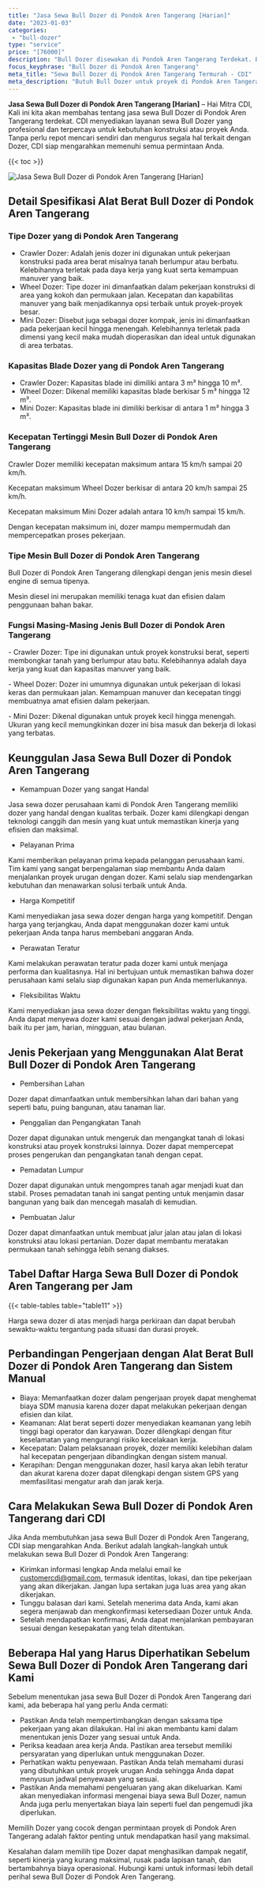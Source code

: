 ```yaml
---
title: "Jasa Sewa Bull Dozer di Pondok Aren Tangerang [Harian]"
date: "2023-01-03"
categories:
 - "bull-dozer"
type: "service"
price: "[76000]"
description: "Bull Dozer disewakan di Pondok Aren Tangerang Terdekat. Bull Dozer ini menjadi solusi utama dalam proyek pembangunan sebagai peralatan konstruksi powerful dan efisien. Dapatkan informasi lengkap dengan menghubungi kami."
focus_keyphrase: "Bull Dozer di Pondok Aren Tangerang"
meta_title: "Sewa Bull Dozer di Pondok Aren Tangerang Termurah - CDI"
meta_description: "Butuh Bull Dozer untuk proyek di Pondok Aren Tangerang? Kami adalah solusi tepat dengan penawaran terbaik. Klik untuk info lebih lanjut."
---
```


**Jasa Sewa Bull Dozer di Pondok Aren Tangerang [Harian]** – Hai Mitra CDI, Kali ini kita akan membahas tentang jasa sewa Bull Dozer di Pondok Aren Tangerang terdekat. CDI menyediakan layanan sewa Bull Dozer yang profesional dan terpercaya untuk kebutuhan konstruksi atau proyek Anda. Tanpa perlu repot mencari sendiri dan mengurus segala hal terkait dengan Dozer, CDI siap mengarahkan memenuhi semua permintaan Anda.

{{< toc >}}

![Jasa Sewa Bull Dozer di Pondok Aren Tangerang [Harian]](/images/bull-dozer/bull-dozer-02.jpg)

## Detail Spesifikasi Alat Berat Bull Dozer di Pondok Aren Tangerang

### Tipe Dozer yang di Pondok Aren Tangerang

*   Crawler Dozer: Adalah jenis dozer ini digunakan untuk pekerjaan konstruksi pada area berat misalnya tanah berlumpur atau berbatu. Kelebihannya terletak pada daya kerja yang kuat serta kemampuan manuver yang baik.
*   Wheel Dozer: Tipe dozer ini dimanfaatkan dalam pekerjaan konstruksi di area yang kokoh dan permukaan jalan. Kecepatan dan kapabilitas manuver yang baik menjadikannya opsi terbaik untuk proyek-proyek besar.
*   Mini Dozer: Disebut juga sebagai dozer kompak, jenis ini dimanfaatkan pada pekerjaan kecil hingga menengah. Kelebihannya terletak pada dimensi yang kecil maka mudah dioperasikan dan ideal untuk digunakan di area terbatas.

### Kapasitas Blade Dozer yang di Pondok Aren Tangerang

*   Crawler Dozer: Kapasitas blade ini dimiliki antara 3 m³ hingga 10 m³.
*   Wheel Dozer: Dikenal memiliki kapasitas blade berkisar 5 m³ hingga 12 m³.
*   Mini Dozer: Kapasitas blade ini dimiliki berkisar di antara 1 m³ hingga 3 m³.

### Kecepatan Tertinggi Mesin Bull Dozer di Pondok Aren Tangerang

Crawler Dozer memiliki kecepatan maksimum antara 15 km/h sampai 20 km/h.

Kecepatan maksimum Wheel Dozer berkisar di antara 20 km/h sampai 25 km/h.

Kecepatan maksimum Mini Dozer adalah antara 10 km/h sampai 15 km/h.

Dengan kecepatan maksimum ini, dozer mampu mempermudah dan mempercepatkan proses pekerjaan.

### Tipe Mesin Bull Dozer di Pondok Aren Tangerang

Bull Dozer di Pondok Aren Tangerang dilengkapi dengan jenis mesin diesel engine di semua tipenya.

Mesin diesel ini merupakan memiliki tenaga kuat dan efisien dalam penggunaan bahan bakar.

### Fungsi Masing-Masing Jenis Bull Dozer di Pondok Aren Tangerang

\- Crawler Dozer: Tipe ini digunakan untuk proyek konstruksi berat, seperti membongkar tanah yang berlumpur atau batu. Kelebihannya adalah daya kerja yang kuat dan kapasitas manuver yang baik.

\- Wheel Dozer: Dozer ini umumnya digunakan untuk pekerjaan di lokasi keras dan permukaan jalan. Kemampuan manuver dan kecepatan tinggi membuatnya amat efisien dalam pekerjaan.

\- Mini Dozer: Dikenal digunakan untuk proyek kecil hingga menengah. Ukuran yang kecil memungkinkan dozer ini bisa masuk dan bekerja di lokasi yang terbatas.

## Keunggulan Jasa Sewa Bull Dozer di Pondok Aren Tangerang

*   Kemampuan Dozer yang sangat Handal

Jasa sewa dozer perusahaan kami di Pondok Aren Tangerang memiliki dozer yang handal dengan kualitas terbaik. Dozer kami dilengkapi dengan teknologi canggih dan mesin yang kuat untuk memastikan kinerja yang efisien dan maksimal.
*   Pelayanan Prima

Kami memberikan pelayanan prima kepada pelanggan perusahaan kami. Tim kami yang sangat berpengalaman siap membantu Anda dalam menjalankan proyek urugan dengan dozer. Kami selalu siap mendengarkan kebutuhan dan menawarkan solusi terbaik untuk Anda.
*   Harga Kompetitif

Kami menyediakan jasa sewa dozer dengan harga yang kompetitif. Dengan harga yang terjangkau, Anda dapat menggunakan dozer kami untuk pekerjaan Anda tanpa harus membebani anggaran Anda.
*   Perawatan Teratur

Kami melakukan perawatan teratur pada dozer kami untuk menjaga performa dan kualitasnya. Hal ini bertujuan untuk memastikan bahwa dozer perusahaan kami selalu siap digunakan kapan pun Anda memerlukannya.
*   Fleksibilitas Waktu

Kami menyediakan jasa sewa dozer dengan fleksibilitas waktu yang tinggi. Anda dapat menyewa dozer kami sesuai dengan jadwal pekerjaan Anda, baik itu per jam, harian, mingguan, atau bulanan.

## Jenis Pekerjaan yang Menggunakan Alat Berat Bull Dozer di Pondok Aren Tangerang

*   Pembersihan Lahan

Dozer dapat dimanfaatkan untuk membersihkan lahan dari bahan yang seperti batu, puing bangunan, atau tanaman liar.
*   Penggalian dan Pengangkatan Tanah

Dozer dapat digunakan untuk mengeruk dan mengangkat tanah di lokasi konstruksi atau proyek konstruksi lainnya. Dozer dapat mempercepat proses pengerukan dan pengangkatan tanah dengan cepat.
*   Pemadatan Lumpur

Dozer dapat digunakan untuk mengompres tanah agar menjadi kuat dan stabil. Proses pemadatan tanah ini sangat penting untuk menjamin dasar bangunan yang baik dan mencegah masalah di kemudian.
*   Pembuatan Jalur

Dozer dapat dimanfaatkan untuk membuat jalur jalan atau jalan di lokasi konstruksi atau lokasi pertanian. Dozer dapat membantu meratakan permukaan tanah sehingga lebih senang diakses.

## Tabel Daftar Harga Sewa Bull Dozer di Pondok Aren Tangerang per Jam

{{< table-tables table="table11" >}}

Harga sewa dozer di atas menjadi harga perkiraan dan dapat berubah sewaktu-waktu tergantung pada situasi dan durasi proyek.

## Perbandingan Pengerjaan dengan Alat Berat Bull Dozer di Pondok Aren Tangerang dan Sistem Manual

*   Biaya: Memanfaatkan dozer dalam pengerjaan proyek dapat menghemat biaya SDM manusia karena dozer dapat melakukan pekerjaan dengan efisien dan kilat.
*   Keamanan: Alat berat seperti dozer menyediakan keamanan yang lebih tinggi bagi operator dan karyawan. Dozer dilengkapi dengan fitur keselamatan yang mengurangi risiko kecelakaan kerja.
*   Kecepatan: Dalam pelaksanaan proyek, dozer memiliki kelebihan dalam hal kecepatan pengerjaan dibandingkan dengan sistem manual.
*   Kerapihan: Dengan menggunakan dozer, hasil karya akan lebih teratur dan akurat karena dozer dapat dilengkapi dengan sistem GPS yang memfasilitasi mengatur arah dan jarak kerja.

## Cara Melakukan Sewa Bull Dozer di Pondok Aren Tangerang dari CDI

Jika Anda membutuhkan jasa sewa Bull Dozer di Pondok Aren Tangerang, CDI siap mengarahkan Anda. Berikut adalah langkah-langkah untuk melakukan sewa Bull Dozer di Pondok Aren Tangerang:

*   Kirimkan informasi lengkap Anda melalui email ke customercdi@gmail.com, termasuk identitas, lokasi, dan tipe pekerjaan yang akan dikerjakan. Jangan lupa sertakan juga luas area yang akan dikerjakan.
*   Tunggu balasan dari kami. Setelah menerima data Anda, kami akan segera menjawab dan mengkonfirmasi ketersediaan Dozer untuk Anda.
*   Setelah mendapatkan konfirmasi, Anda dapat menjalankan pembayaran sesuai dengan kesepakatan yang telah ditentukan.

## Beberapa Hal yang Harus Diperhatikan Sebelum Sewa Bull Dozer di Pondok Aren Tangerang dari Kami

Sebelum menentukan jasa sewa Bull Dozer di Pondok Aren Tangerang dari kami, ada beberapa hal yang perlu Anda cermati:

*   Pastikan Anda telah mempertimbangkan dengan saksama tipe pekerjaan yang akan dilakukan. Hal ini akan membantu kami dalam menentukan jenis Dozer yang sesuai untuk Anda.
*   Periksa keadaan area kerja Anda. Pastikan area tersebut memiliki persyaratan yang diperlukan untuk menggunakan Dozer.
*   Perhatikan waktu penyewaan. Pastikan Anda telah memahami durasi yang dibutuhkan untuk proyek urugan Anda sehingga Anda dapat menyusun jadwal penyewaan yang sesuai.
*   Pastikan Anda memahami pengeluaran yang akan dikeluarkan. Kami akan menyediakan informasi mengenai biaya sewa Bull Dozer, namun Anda juga perlu menyertakan biaya lain seperti fuel dan pengemudi jika diperlukan.

Memilih Dozer yang cocok dengan permintaan proyek di Pondok Aren Tangerang adalah faktor penting untuk mendapatkan hasil yang maksimal.

Kesalahan dalam memilih tipe Dozer dapat menghasilkan dampak negatif, seperti kinerja yang kurang maksimal, rusak pada lapisan tanah, dan bertambahnya biaya operasional. Hubungi kami untuk informasi lebih detail perihal sewa Bull Dozer di Pondok Aren Tangerang.